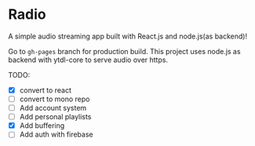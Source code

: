 # Radio

A simple audio streaming app built with React.js and node.js(as backend)!


Go to `gh-pages` branch for production build. This project uses node.js as backend with ytdl-core to serve audio over https.

TODO:

- [x] convert to react
- [ ] convert to mono repo
- [ ] Add account system
- [ ] Add personal playlists 
- [x] Add buffering
- [ ] Add auth with firebase
